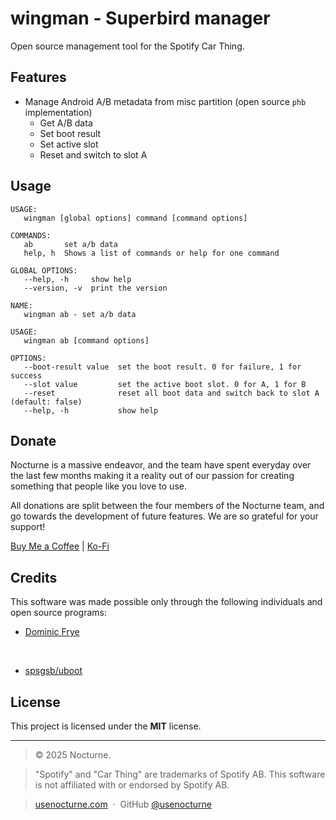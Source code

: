 # wingman - Superbird manager

Open source management tool for the Spotify Car Thing.

## Features

- Manage Android A/B metadata from misc partition (open source `phb` implementation)
  - Get A/B data
  - Set boot result
  - Set active slot
  - Reset and switch to slot A

## Usage

```
USAGE:
   wingman [global options] command [command options]

COMMANDS:
   ab       set a/b data
   help, h  Shows a list of commands or help for one command

GLOBAL OPTIONS:
   --help, -h     show help
   --version, -v  print the version
```

```
NAME:
   wingman ab - set a/b data

USAGE:
   wingman ab [command options]

OPTIONS:
   --boot-result value  set the boot result. 0 for failure, 1 for success
   --slot value         set the active boot slot. 0 for A, 1 for B
   --reset              reset all boot data and switch back to slot A (default: false)
   --help, -h           show help
```

## Donate

Nocturne is a massive endeavor, and the team have spent everyday over the last few months making it a reality out of our passion for creating something that people like you love to use.

All donations are split between the four members of the Nocturne team, and go towards the development of future features. We are so grateful for your support!

[Buy Me a Coffee](https://buymeacoffee.com/brandonsaldan) | [Ko-Fi](https://ko-fi.com/brandonsaldan)

## Credits

This software was made possible only through the following individuals and open source programs:

- [Dominic Frye](https://github.com/itsnebulalol)

<br />

- [spsgsb/uboot](https://github.com/spsgsb/uboot/blob/buildroot-openlinux-201904-g12a/common/avb.c)

## License

This project is licensed under the **MIT** license.

---

> © 2025 Nocturne.

> "Spotify" and "Car Thing" are trademarks of Spotify AB. This software is not affiliated with or endorsed by Spotify AB.

> [usenocturne.com](https://usenocturne.com) &nbsp;&middot;&nbsp;
> GitHub [@usenocturne](https://github.com/usenocturne)
